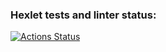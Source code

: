 ### Hexlet tests and linter status:
[![Actions Status](https://github.com/IbragimBolkoevIbragimBolkoev/qa-engineer-project-84/actions/workflows/hexlet-check.yml/badge.svg)](https://github.com/IbragimBolkoevIbragimBolkoev/qa-engineer-project-84/actions)